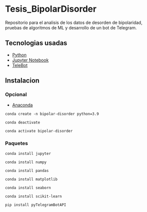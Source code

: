 # Tesis_BipolarDisorder

Repositorio para el analisis de los datos de desorden de bipolaridad, pruebas de algoritmos de ML y desarrollo de un bot de Telegram.

## Tecnologias usadas

- [Python](https://www.python.org/)
- [Jupyter Notebook](http://jupyter.org/)
- [TeleBot](https://pypi.org/project/pyTelegramBotAPI/)

## Instalacion

### Opcional

- [Anaconda](https://www.anaconda.com/)

`conda create -n bipolar-disorder python=3.9`

`conda deactivate`

`conda activate bipolar-disorder`

### Paquetes

`conda install jupyter`

`conda install numpy`

`conda install pandas`

`conda install matplotlib`

`conda install seaborn`

`conda install scikit-learn`

`pip install pyTelegramBotAPI`
